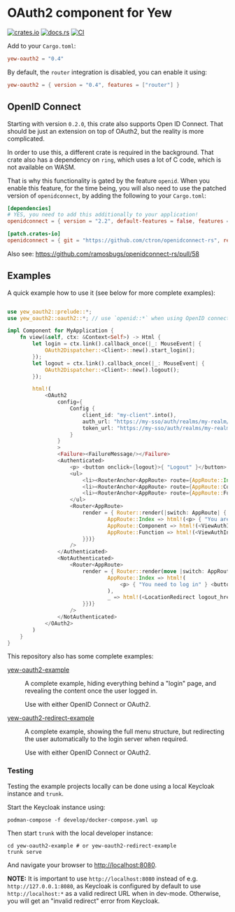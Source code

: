 # OAuth2 component for Yew

[![crates.io](https://img.shields.io/crates/v/yew-oauth2.svg)](https://crates.io/crates/yew-oauth2)
[![docs.rs](https://docs.rs/yew-oauth2/badge.svg)](https://docs.rs/yew-oauth2)
[![CI](https://github.com/ctron/yew-oauth2/workflows/CI/badge.svg)](https://github.com/ctron/yew-oauth2/actions?query=workflow%3A%22CI%22)

Add to your `Cargo.toml`:

```toml
yew-oauth2 = "0.4"
```

By default, the `router` integration is disabled, you can enable it using:

```toml
yew-oauth2 = { version = "0.4", features = ["router"] }
```

## OpenID Connect

Starting with version `0.2.0`, this crate also supports Open ID Connect. That should be just an extension on top
of OAuth2, but the reality is more complicated.

In order to use this, a different crate is required in the background. That crate also has a dependency on `ring`, which
uses a lot of C code, which is not available on WASM.

That is why this functionality is gated by the feature `openid`. When you enable this feature, for the time being, you
will also need to use the patched version of `openidconnect`, by adding the following to your `Cargo.toml`:

```toml
[dependencies]
# YES, you need to add this additionally to your application!
openidconnect = { version = "2.2", default-features = false, features = ["reqwest", "rustls-tls", "rustcrypto"] }

[patch.crates-io]
openidconnect = { git = "https://github.com/ctron/openidconnect-rs", rev = "6ca4a9ab9de35600c44a8b830693137d4769edf4" }
```

Also see: https://github.com/ramosbugs/openidconnect-rs/pull/58

## Examples

A quick example how to use it (see below for more complete examples):

```rust

use yew_oauth2::prelude::*;
use yew_oauth2::oauth2::*; // use `openid::*` when using OpenID connect

impl Component for MyApplication {
    fn view(&self, ctx: &Context<Self>) -> Html {
        let login = ctx.link().callback_once(|_: MouseEvent| {
            OAuth2Dispatcher::<Client>::new().start_login();
        });
        let logout = ctx.link().callback_once(|_: MouseEvent| {
            OAuth2Dispatcher::<Client>::new().logout();
        });

        html!(
            <OAuth2
                config={
                    Config {
                        client_id: "my-client".into(),
                        auth_url: "https://my-sso/auth/realms/my-realm/protocol/openid-connect/auth".into(),
                        token_url: "https://my-sso/auth/realms/my-realm/protocol/openid-connect/token".into(),
                    }
                }
                >
                <Failure><FailureMessage/></Failure>
                <Authenticated>
                    <p> <button onclick={logout}>{ "Logout" }</button> </p>
                    <ul>
                        <li><RouterAnchor<AppRoute> route={AppRoute::Index}> { "Index" } </RouterAnchor<AppRoute>></li>
                        <li><RouterAnchor<AppRoute> route={AppRoute::Component}> { "Component" } </RouterAnchor<AppRoute>></li>
                        <li><RouterAnchor<AppRoute> route={AppRoute::Function}> { "Function" } </RouterAnchor<AppRoute>></li>
                    </ul>
                    <Router<AppRoute>
                        render = { Router::render(|switch: AppRoute| { match switch {
                                AppRoute::Index => html!(<p> { "You are logged in"} </p>),
                                AppRoute::Component => html!(<ViewAuthInfoComponent />),
                                AppRoute::Function => html!(<ViewAuthInfoFunctional />),
                        }})}
                    />
                </Authenticated>
                <NotAuthenticated>
                    <Router<AppRoute>
                        render = { Router::render(move |switch: AppRoute| { match switch {
                                AppRoute::Index => html!(
                                    <p> { "You need to log in" } <button onclick={login.clone()}>{ "Login" }</button> </p>
                                ),
                                _ => html!(<LocationRedirect logout_href="/" />),
                        }})}
                    />
                </NotAuthenticated>
            </OAuth2>
        )
    }
}
```

This repository also has some complete examples:

<dl>
<dt>

[yew-oauth2-example](yew-oauth2-example/) </dt>
<dd>
A complete example, hiding everything behind a "login" page, and revealing the content once the user logged in.

Use with either OpenID Connect or OAuth2.
</dd>

<dt>

[yew-oauth2-redirect-example](yew-oauth2-redirect-example/) </dt>
<dd>
A complete example, showing the full menu structure, but redirecting the user automatically to the login server
when required.

Use with either OpenID Connect or OAuth2.
</dd>

</dl>

### Testing

Testing the example projects locally can be done using a local Keycloak instance and `trunk`.

Start the Keycloak instance using:

```shell
podman-compose -f develop/docker-compose.yaml up
```

Then start `trunk` with the local developer instance:

```shell
cd yew-oauth2-example # or yew-oauth2-redirect-example
trunk serve
```

And navigate your browser to [http://localhost:8080](http://localhost:8080).

**NOTE:** It is important to use `http://localhost:8080` instead of e.g. `http://127.0.0.1:8080`, as Keycloak is configured by default to use `http://localhost:*` as a valid redirect URL when in dev-mode. Otherwise, you will get
an "invalid redirect" error from Keycloak.
